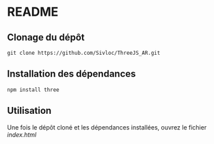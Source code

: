 # README

## Clonage du dépôt
```
git clone https://github.com/Sivloc/ThreeJS_AR.git
```

## Installation des dépendances
```
npm install three
```

## Utilisation
Une fois le dépôt cloné et les dépendances installées, ouvrez le fichier *index.html* 
